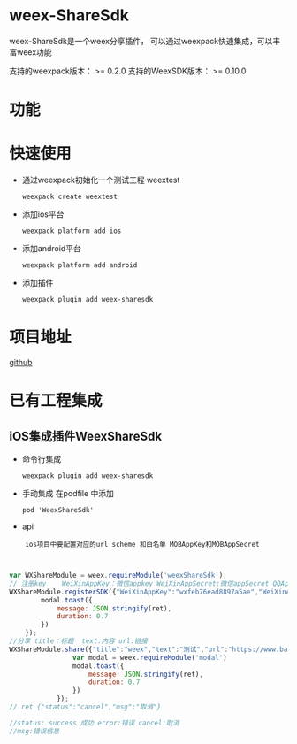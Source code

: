 # weex-ShareSdk
weex-ShareSdk是一个weex分享插件， 可以通过weexpack快速集成，可以丰富weex功能

支持的weexpack版本： >= 0.2.0
支持的WeexSDK版本： >= 0.10.0

# 功能

# 快速使用
- 通过weexpack初始化一个测试工程 weextest
   ```
   weexpack create weextest
   ```
- 添加ios平台
  ```
  weexpack platform add ios
  ```
- 添加android平台
  ```
  weexpack platform add android
  ```
- 添加插件
  ```
  weexpack plugin add weex-sharesdk
  ```
# 项目地址
[github](https://github.com/WUBOSS/weex-ShareSdk.git)

# 已有工程集成
## iOS集成插件WeexShareSdk
- 命令行集成
  ```
  weexpack plugin add weex-sharesdk
  ```
- 手动集成
  在podfile 中添加
  ```
  pod 'WeexShareSdk'
  ```
- api
```
    ios项目中要配置对应的url scheme 和白名单 MOBAppKey和MOBAppSecret
```
```javascript


var WXShareModule = weex.requireModule('weexShareSdk');
// 注册key    WeiXinAppKey：微信appkey WeiXinAppSecret:微信appSecret QQAppKey:qq appKey QQAppSecret: qq AppSecret
WXShareModule.registerSDK({"WeiXinAppKey":"wxfeb76ead8897a5ae","WeiXinAppSecret":"47386f68c9627ba55cebfc98283f74b6","QQAppKey":"1105424297","QQAppSecret":"Pp45uyixguxIMhk5"},function(ret) {
        modal.toast({
            message: JSON.stringify(ret),
            duration: 0.7
        })
    });
//分享 title：标题  text:内容 url:链接
WXShareModule.share({"title":"weex","text":"测试","url":"https://www.baidu.com"},function (ret) {
                var modal = weex.requireModule('modal')
                modal.toast({
                    message: JSON.stringify(ret),
                    duration: 0.7
                })
            });
// ret {"status":"cancel","msg":"取消"}

//status: success 成功 error:错误 cancel:取消
//msg:错误信息



```

  

